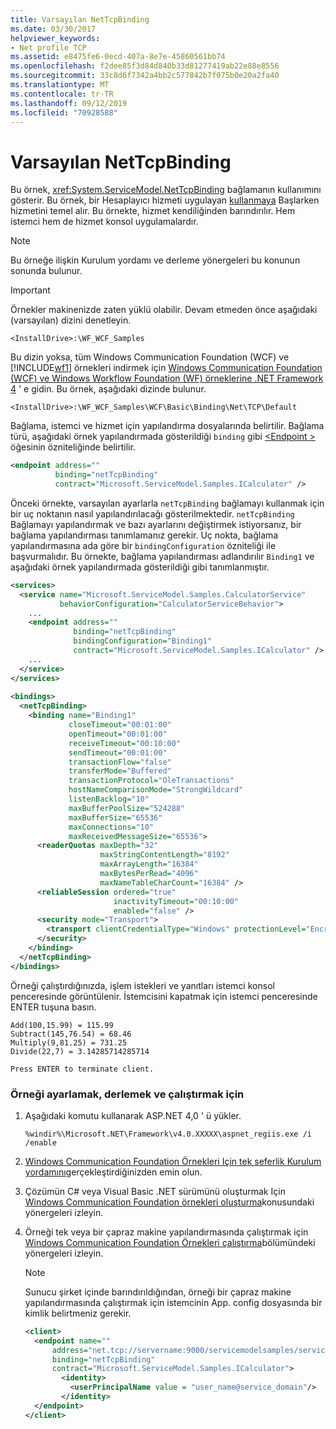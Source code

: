 ```yaml
---
title: Varsayılan NetTcpBinding
ms.date: 03/30/2017
helpviewer_keywords:
- Net profile TCP
ms.assetid: e8475fe6-0ecd-407a-8e7e-45860561bb74
ms.openlocfilehash: f2dee85f3d84d840b33d81277419ab22e88e8556
ms.sourcegitcommit: 33c8d6f7342a4bb2c577842b7f075b0e20a2fa40
ms.translationtype: MT
ms.contentlocale: tr-TR
ms.lasthandoff: 09/12/2019
ms.locfileid: "70928588"
---
```

# <a name="default-nettcpbinding"></a>Varsayılan NetTcpBinding
Bu örnek, <xref:System.ServiceModel.NetTcpBinding> bağlamanın kullanımını gösterir. Bu örnek, bir Hesaplayıcı hizmeti uygulayan [kullanmaya](../../../../docs/framework/wcf/samples/getting-started-sample.md) Başlarken hizmetini temel alır. Bu örnekte, hizmet kendiliğinden barındırılır. Hem istemci hem de hizmet konsol uygulamalardır.  
  
> [!NOTE]
> Bu örneğe ilişkin Kurulum yordamı ve derleme yönergeleri bu konunun sonunda bulunur.  
  
> [!IMPORTANT]
> Örnekler makinenizde zaten yüklü olabilir. Devam etmeden önce aşağıdaki (varsayılan) dizini denetleyin.  
>   
> `<InstallDrive>:\WF_WCF_Samples`  
>   
> Bu dizin yoksa, tüm Windows Communication Foundation (WCF) ve [!INCLUDE[wf1](../../../../includes/wf1-md.md)] örnekleri indirmek için [Windows Communication Foundation (WCF) ve Windows Workflow Foundation (WF) örneklerine .NET Framework 4](https://go.microsoft.com/fwlink/?LinkId=150780) ' e gidin. Bu örnek, aşağıdaki dizinde bulunur.  
>   
> `<InstallDrive>:\WF_WCF_Samples\WCF\Basic\Binding\Net\TCP\Default`  
  
 Bağlama, istemci ve hizmet için yapılandırma dosyalarında belirtilir. Bağlama türü, aşağıdaki örnek yapılandırmada gösterildiği `binding` gibi [ \<Endpoint >](../../configure-apps/file-schema/wcf/endpoint-element.md) öğesinin özniteliğinde belirtilir.  
  
```xml  
<endpoint address=""  
          binding="netTcpBinding"  
          contract="Microsoft.ServiceModel.Samples.ICalculator" />  
```  
  
 Önceki örnekte, varsayılan ayarlarla `netTcpBinding` bağlamayı kullanmak için bir uç noktanın nasıl yapılandırılacağı gösterilmektedir. `netTcpBinding` Bağlamayı yapılandırmak ve bazı ayarlarını değiştirmek istiyorsanız, bir bağlama yapılandırması tanımlamanız gerekir. Uç nokta, bağlama yapılandırmasına ada göre bir `bindingConfiguration` özniteliği ile başvurmalıdır. Bu örnekte, bağlama yapılandırması adlandırılır `Binding1` ve aşağıdaki örnek yapılandırmada gösterildiği gibi tanımlanmıştır.  
  
```xml  
<services>  
  <service name="Microsoft.ServiceModel.Samples.CalculatorService"  
           behaviorConfiguration="CalculatorServiceBehavior">  
    ...  
    <endpoint address=""  
              binding="netTcpBinding"  
              bindingConfiguration="Binding1"   
              contract="Microsoft.ServiceModel.Samples.ICalculator" />  
    ...  
  </service>  
</services>  
  
<bindings>  
  <netTcpBinding>  
    <binding name="Binding1"   
             closeTimeout="00:01:00"  
             openTimeout="00:01:00"   
             receiveTimeout="00:10:00"   
             sendTimeout="00:01:00"  
             transactionFlow="false"   
             transferMode="Buffered"   
             transactionProtocol="OleTransactions"  
             hostNameComparisonMode="StrongWildcard"   
             listenBacklog="10"  
             maxBufferPoolSize="524288"   
             maxBufferSize="65536"   
             maxConnections="10"  
             maxReceivedMessageSize="65536">  
      <readerQuotas maxDepth="32"   
                    maxStringContentLength="8192"   
                    maxArrayLength="16384"  
                    maxBytesPerRead="4096"   
                    maxNameTableCharCount="16384" />  
      <reliableSession ordered="true"   
                       inactivityTimeout="00:10:00"  
                       enabled="false" />  
      <security mode="Transport">  
        <transport clientCredentialType="Windows" protectionLevel="EncryptAndSign" />  
      </security>  
    </binding>  
  </netTcpBinding>  
</bindings>  
```  
  
 Örneği çalıştırdığınızda, işlem istekleri ve yanıtları istemci konsol penceresinde görüntülenir. İstemcisini kapatmak için istemci penceresinde ENTER tuşuna basın.  
  
```console  
Add(100,15.99) = 115.99  
Subtract(145,76.54) = 68.46  
Multiply(9,81.25) = 731.25  
Divide(22,7) = 3.14285714285714  
  
Press ENTER to terminate client.  
```  
  
### <a name="to-set-up-build-and-run-the-sample"></a>Örneği ayarlamak, derlemek ve çalıştırmak için  
  
1. Aşağıdaki komutu kullanarak ASP.NET 4,0 ' ü yükler.  
  
    ```console  
    %windir%\Microsoft.NET\Framework\v4.0.XXXXX\aspnet_regiis.exe /i /enable  
    ```  
  
2. [Windows Communication Foundation Örnekleri Için tek seferlik Kurulum yordamını](../../../../docs/framework/wcf/samples/one-time-setup-procedure-for-the-wcf-samples.md)gerçekleştirdiğinizden emin olun.  
  
3. Çözümün C# veya Visual Basic .NET sürümünü oluşturmak Için [Windows Communication Foundation örnekleri oluşturma](../../../../docs/framework/wcf/samples/building-the-samples.md)konusundaki yönergeleri izleyin.  
  
4. Örneği tek veya bir çapraz makine yapılandırmasında çalıştırmak için [Windows Communication Foundation Örnekleri çalıştırma](../../../../docs/framework/wcf/samples/running-the-samples.md)bölümündeki yönergeleri izleyin.  
  
    > [!NOTE]
    > Sunucu şirket içinde barındırıldığından, örneği bir çapraz makine yapılandırmasında çalıştırmak için istemcinin App. config dosyasında bir kimlik belirtmeniz gerekir.  
  
    ```xml  
    <client>  
      <endpoint name=""  
          address="net.tcp://servername:9000/servicemodelsamples/service"   
          binding="netTcpBinding"   
          contract="Microsoft.ServiceModel.Samples.ICalculator">  
            <identity>  
              <userPrincipalName value = "user_name@service_domain"/>  
            </identity>  
      </endpoint>  
    </client>  
    ```  
